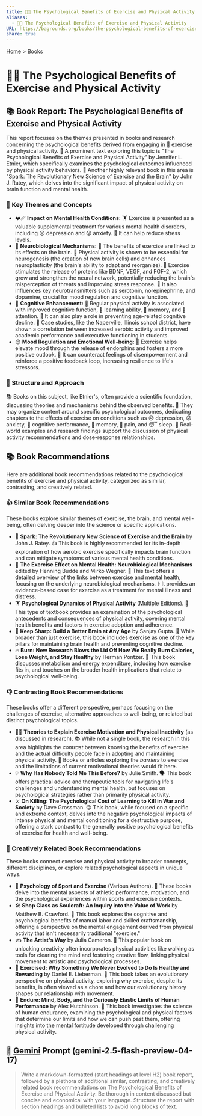 ```yaml
---
title: 🧠🏃 The Psychological Benefits of Exercise and Physical Activity
aliases:
  - 🧠🏃 The Psychological Benefits of Exercise and Physical Activity
URL: https://bagrounds.org/books/the-psychological-benefits-of-exercise-and-physical-activity
share: true
---
```

[Home](../index.md) > [Books](./index.md)  
# 🧠🏃 The Psychological Benefits of Exercise and Physical Activity  
## 📚 Book Report: The Psychological Benefits of Exercise and Physical Activity  
  
This report focuses on the themes presented in books and research concerning the psychological benefits derived from engaging in 🏃 exercise and physical activity. 🧠 A prominent text exploring this topic is "The Psychological Benefits of Exercise and Physical Activity" by Jennifer L. Etnier, which specifically examines the psychological outcomes influenced by physical activity behaviors. 🧠 Another highly relevant book in this area is "Spark: The Revolutionary New Science of Exercise and the Brain" by John J. Ratey, which delves into the significant impact of physical activity on brain function and mental health.  
  
### 🧠 Key Themes and Concepts  
  
* ❤️‍🩹 **Impact on Mental Health Conditions:** 🏋️ Exercise is presented as a valuable supplemental treatment for various mental health disorders, including 😥 depression and 😟 anxiety. 🧘 It can help reduce stress levels.  
* 🧠 **Neurobiological Mechanisms:** 🔬 The benefits of exercise are linked to its effects on the brain. 🏃 Physical activity is shown to be essential for neurogenesis (the creation of new brain cells) and enhances neuroplasticity (the brain's ability to adapt and reorganize). 💪 Exercise stimulates the release of proteins like BDNF, VEGF, and FGF-2, which grow and strengthen the neural network, potentially reducing the brain's misperception of threats and improving stress response. 🧠 It also influences key neurotransmitters such as serotonin, norepinephrine, and dopamine, crucial for mood regulation and cognitive function.  
* 🧠 **Cognitive Enhancement:** 🏃 Regular physical activity is associated with improved cognitive function, 🧠 learning ability, 🧠 memory, and 👀 attention. 👴 It can also play a role in preventing age-related cognitive decline. 🏫 Case studies, like the Naperville, Illinois school district, have shown a correlation between increased aerobic activity and improved academic performance and executive functioning in students.  
* 😊 **Mood Regulation and Emotional Well-being:** 🏃 Exercise helps elevate mood through the release of endorphins and fosters a more positive outlook. 💪 It can counteract feelings of disempowerment and reinforce a positive feedback loop, increasing resilience to life's stressors.  
  
### 📖 Structure and Approach  
  
📚 Books on this subject, like Etnier's, often provide a scientific foundation, discussing theories and mechanisms behind the observed benefits. 🧠 They may organize content around specific psychological outcomes, dedicating chapters to the effects of exercise on conditions such as 😥 depression, 😟 anxiety, 🧠 cognitive performance, 🧠 memory, 🤕 pain, and 😴 sleep. 🔬 Real-world examples and research findings support the discussion of physical activity recommendations and dose-response relationships.  
  
## 📚 Book Recommendations  
  
Here are additional book recommendations related to the psychological benefits of exercise and physical activity, categorized as similar, contrasting, and creatively related.  
  
### 👍 Similar Book Recommendations  
  
These books explore similar themes of exercise, the brain, and mental well-being, often delving deeper into the science or specific applications.  
  
* 🧠 **Spark: The Revolutionary New Science of Exercise and the Brain** by John J. Ratey. 👍 This book is highly recommended for its in-depth exploration of how aerobic exercise specifically impacts brain function and can mitigate symptoms of various mental health conditions.  
* 🧠 **The Exercise Effect on Mental Health: Neurobiological Mechanisms** edited by Henning Budde and Mirko Wegner. 🔬 This text offers a detailed overview of the links between exercise and mental health, focusing on the underlying neurobiological mechanisms. ⚕️ It provides an evidence-based case for exercise as a treatment for mental illness and distress.  
* 🏋️ **Psychological Dynamics of Physical Activity** (Multiple Editions). 🧠 This type of textbook provides an examination of the psychological antecedents and consequences of physical activity, covering mental health benefits and factors in exercise adoption and adherence.  
* 🧠 **Keep Sharp: Build a Better Brain at Any Age** by Sanjay Gupta. 👴 While broader than just exercise, this book includes exercise as one of the key pillars for maintaining brain health and preventing cognitive decline.  
* 🔥 **Burn: New Research Blows the Lid Off How We Really Burn Calories, Lose Weight, and Stay Healthy** by Herman Pontzer. 🍎 This book discusses metabolism and energy expenditure, including how exercise fits in, and touches on the broader health implications that relate to psychological well-being.  
  
### 👎 Contrasting Book Recommendations  
  
These books offer a different perspective, perhaps focusing on the challenges of exercise, alternative approaches to well-being, or related but distinct psychological topics.  
  
* 🙅‍♀️ **Theories to Explain Exercise Motivation and Physical Inactivity** (as discussed in research). 📚 While not a single book, the research in this area highlights the *contrast* between knowing the benefits of exercise and the actual difficulty people face in adopting and maintaining physical activity. 🚧 Books or articles exploring the *barriers* to exercise and the limitations of current motivational theories would fit here.  
* 💡 **Why Has Nobody Told Me This Before?** by Julie Smith. 🗣️ This book offers practical advice and therapeutic tools for navigating life's challenges and understanding mental health, but focuses on psychological strategies rather than primarily physical activity.  
* ⚔️ **On Killing: The Psychological Cost of Learning to Kill in War and Society** by Dave Grossman. 😔 This book, while focused on a specific and extreme context, delves into the negative psychological impacts of intense physical and mental conditioning for a destructive purpose, offering a stark contrast to the generally positive psychological benefits of exercise for health and well-being.  
  
### 🎨 Creatively Related Book Recommendations  
  
These books connect exercise and physical activity to broader concepts, different disciplines, or explore related psychological aspects in unique ways.  
  
* 🧠 **Psychology of Sport and Exercise** (Various Authors). 🏅 These books delve into the mental aspects of athletic performance, motivation, and the psychological experiences within sports and exercise contexts.  
* 🛠️ **Shop Class as Soulcraft: An Inquiry into the Value of Work** by Matthew B. Crawford. 🧠 This book explores the cognitive and psychological benefits of manual labor and skilled craftsmanship, offering a perspective on the mental engagement derived from physical activity that isn't necessarily traditional "exercise."  
* ✍️ **The Artist's Way** by Julia Cameron. 🚶 This popular book on unlocking creativity often incorporates physical activities like walking as tools for clearing the mind and fostering creative flow, linking physical movement to artistic and psychological processes.  
* 🏃 **Exercised: Why Something We Never Evolved to Do Is Healthy and Rewarding** by Daniel E. Lieberman. 🐒 This book takes an evolutionary perspective on physical activity, exploring why exercise, despite its benefits, is often viewed as a chore and how our evolutionary history shapes our relationship with movement.  
* 🏃 **Endure: Mind, Body, and the Curiously Elastic Limits of Human Performance** by Alex Hutchinson. 🧠 This book investigates the science of human endurance, examining the psychological and physical factors that determine our limits and how we can push past them, offering insights into the mental fortitude developed through challenging physical activity.  
  
## 💬 [Gemini](../software/gemini.md) Prompt (gemini-2.5-flash-preview-04-17)  
> Write a markdown-formatted (start headings at level H2) book report, followed by a plethora of additional similar, contrasting, and creatively related book recommendations on The Psychological Benefits of Exercise and Physical Activity. Be thorough in content discussed but concise and economical with your language. Structure the report with section headings and bulleted lists to avoid long blocks of text.
